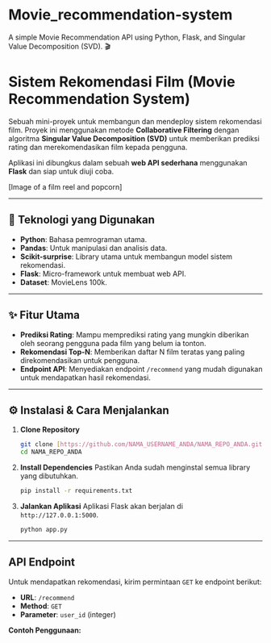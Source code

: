 # Movie_recommendation-system
A simple Movie Recommendation API using Python, Flask, and Singular Value Decomposition (SVD). 🎬

# Sistem Rekomendasi Film (Movie Recommendation System)

Sebuah mini-proyek untuk membangun dan mendeploy sistem rekomendasi film. Proyek ini menggunakan metode **Collaborative Filtering** dengan algoritma **Singular Value Decomposition (SVD)** untuk memberikan prediksi rating dan merekomendasikan film kepada pengguna.

Aplikasi ini dibungkus dalam sebuah **web API sederhana** menggunakan **Flask** dan siap untuk diuji coba.



[Image of a film reel and popcorn]


---

## 🚀 Teknologi yang Digunakan

* **Python**: Bahasa pemrograman utama.
* **Pandas**: Untuk manipulasi dan analisis data.
* **Scikit-surprise**: Library utama untuk membangun model sistem rekomendasi.
* **Flask**: Micro-framework untuk membuat web API.
* **Dataset**: MovieLens 100k.

---

## ✨ Fitur Utama

* **Prediksi Rating**: Mampu memprediksi rating yang mungkin diberikan oleh seorang pengguna pada film yang belum ia tonton.
* **Rekomendasi Top-N**: Memberikan daftar N film teratas yang paling direkomendasikan untuk pengguna.
* **Endpoint API**: Menyediakan endpoint `/recommend` yang mudah digunakan untuk mendapatkan hasil rekomendasi.

---

## ⚙️ Instalasi & Cara Menjalankan

1.  **Clone Repository**
    ```bash
    git clone [https://github.com/NAMA_USERNAME_ANDA/NAMA_REPO_ANDA.git](https://github.com/NAMA_USERNAME_ANDA/NAMA_REPO_ANDA.git)
    cd NAMA_REPO_ANDA
    ```

2.  **Install Dependencies**
    Pastikan Anda sudah menginstal semua library yang dibutuhkan.
    ```bash
    pip install -r requirements.txt
    ```

3.  **Jalankan Aplikasi**
    Aplikasi Flask akan berjalan di `http://127.0.0.1:5000`.
    ```bash
    python app.py
    ```

---

## API Endpoint

Untuk mendapatkan rekomendasi, kirim permintaan `GET` ke endpoint berikut:

* **URL**: `/recommend`
* **Method**: `GET`
* **Parameter**: `user_id` (integer)

**Contoh Penggunaan:**

